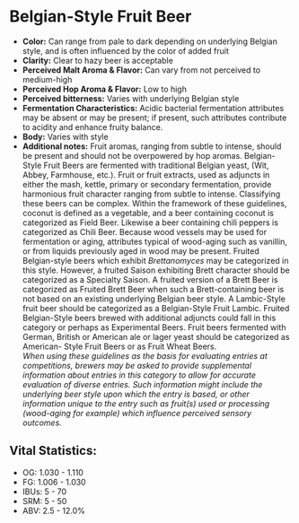 # Belgian-Style Fruit Beer

- **Color:** Can range from pale to dark depending on underlying Belgian style, and is often influenced by the color of added fruit
- **Clarity:** Clear to hazy beer is acceptable
- **Perceived Malt Aroma & Flavor:** Can vary from not perceived to medium-high
- **Perceived Hop Aroma & Flavor:** Low to high
- **Perceived bitterness:** Varies with underlying Belgian style
- **Fermentation Characteristics:** Acidic bacterial fermentation attributes may be absent or may be present; if present, such attributes contribute to acidity and enhance fruity balance.
- **Body:** Varies with style
- **Additional notes:** Fruit aromas, ranging from subtle to intense, should be present and should not be overpowered by hop aromas. Belgian-Style Fruit Beers are fermented with traditional Belgian yeast, (Wit, Abbey, Farmhouse, etc.). Fruit or fruit extracts, used as adjuncts in either the mash, kettle, primary or secondary fermentation, provide harmonious fruit character ranging from subtle to intense. Classifying these beers can be complex. Within the framework of these guidelines, coconut is defined as a vegetable, and a beer containing coconut is categorized as Field Beer. Likewise a beer containing chili peppers is categorized as Chili Beer. Because wood vessels may be used for fermentation or aging, attributes typical of wood-aging such as vanillin, or from liquids previously aged in wood may be present. Fruited Belgian-style beers which exhibit _Brettanomyces_ may be categorized in this style. However, a fruited Saison exhibiting Brett character should be categorized as a Specialty Saison. A fruited version of a Brett Beer is categorized as Fruited Brett Beer when such a Brett-containing beer is not based on an existing underlying Belgian beer style. A Lambic-Style fruit beer should be categorized as a Belgian-Style Fruit Lambic. Fruited Belgian-Style beers brewed with additional adjuncts could fall in this category or perhaps as Experimental Beers. Fruit beers fermented with German, British or American ale or lager yeast should be categorized as American- Style Fruit Beers or as Fruit Wheat Beers.<br/>
_When using these guidelines as the basis for evaluating entries at competitions, brewers may be asked to provide supplemental information about entries in this category to allow for accurate evaluation of diverse entries. Such information might include the underlying beer style upon which the entry is based, or other information unique to the entry such as fruit(s) used or processing (wood-aging for example) which influence perceived sensory outcomes._

## Vital Statistics:

- OG: 1.030 - 1.110
- FG: 1.006 - 1.030
- IBUs: 5 - 70
- SRM: 5 - 50
- ABV: 2.5 - 12.0%
